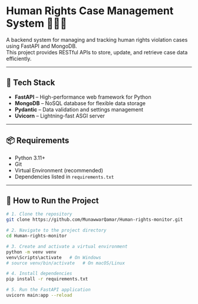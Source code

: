 # Human Rights Case Management System 👩🏻‍💻

A backend system for managing and tracking human rights violation cases using FastAPI and MongoDB.  
This project provides RESTful APIs to store, update, and retrieve case data efficiently.

---

## 🧰 Tech Stack

- **FastAPI** – High-performance web framework for Python
- **MongoDB** – NoSQL database for flexible data storage
- **Pydantic** – Data validation and settings management
- **Uvicorn** – Lightning-fast ASGI server

---

## 📦 Requirements

- Python 3.11+
- Git
- Virtual Environment (recommended)
- Dependencies listed in `requirements.txt`

---

## 🚀 How to Run the Project

```bash
# 1. Clone the repository
git clone https://github.com/MunawwarQamar/Human-rights-monitor.git

# 2. Navigate to the project directory
cd Human-rights-monitor

# 3. Create and activate a virtual environment
python -m venv venv
venv\Scripts\activate   # On Windows
# source venv/bin/activate   # On macOS/Linux

# 4. Install dependencies
pip install -r requirements.txt

# 5. Run the FastAPI application
uvicorn main:app --reload
